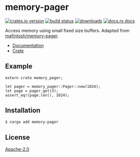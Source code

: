 # memory-pager
[![crates.io version][1]][2] [![build status][3]][4]
[![downloads][5]][6] [![docs.rs docs][7]][8]

Access memory using small fixed size buffers. Adapted from
[mafintosh/memory-pager](https://github.com/mafintosh/memory-pager).

- [Documentation][8]
- [Crate][2]

## Example
```rust,ignore
extern crate memory_pager;

let pager = memory_pager::Pager::new(1024);
let page = pager.get(3);
assert_eq!(page.len(), 1024);
```

## Installation
```sh
$ cargo add memory-pager
```

## License
[Apache-2.0](./LICENSE)

[1]: https://img.shields.io/crates/v/memory-pager.svg?style=flat-square
[2]: https://crates.io/crates/memory-pager
[3]: https://img.shields.io/travis/datrs/memory-pager.svg?style=flat-square
[4]: https://travis-ci.org/datrs/memory-pager
[5]: https://img.shields.io/crates/d/memory-pager.svg?style=flat-square
[6]: https://crates.io/crates/memory-pager
[7]: https://docs.rs/memory-pager/badge.svg
[8]: https://docs.rs/memory-pager
